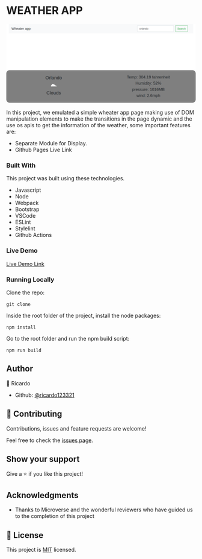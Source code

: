 # WEATHER APP

![screenshot](./screenshot.png)

In this project, we emulated a simple wheater app page making use of DOM manipulation elements to make the transitions in the page dynamic and the use os apis to get the information of the weather, some important features are:

* Separate Module for Display.
* Github Pages Live Link

### Built With
This project was built using these technologies.

* Javascript
* Node
* Webpack
* Bootstrap
* VSCode
* ESLint
* Stylelint
* Github Actions

### Live Demo

[Live Demo Link]()

### Running Locally

Clone the repo:
```
git clone 
```
Inside the root folder of the project, install the node packages:
```
npm install
```
Go to the root folder and run the npm build script:
```
npm run build
```
## Author

👤 Ricardo

- Github: [@ricardo123321](https://github.com/ricardo123321)

## 🤝 Contributing

Contributions, issues and feature requests are welcome!

Feel free to check the [issues page](issues/).

## Show your support

Give a ⭐️ if you like this project!

## Acknowledgments

- Thanks to Microverse and the wonderful reviewers who have guided us to the completion of this project


## 📝 License

This project is [MIT](lic.url) licensed.
 
